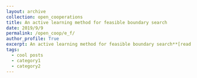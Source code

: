```yaml
---
layout: archive
collection: open_cooperations
title: An active learning method for feasible boundary search
date: 2019/9/9
permalink: /open_coop/e_f/
author_profile: True
excerpt: An active learning method for feasible boundary search**[read more](/projects/IO_duct/)**
tags:
  - cool posts
  - category1
  - category2
---
```




